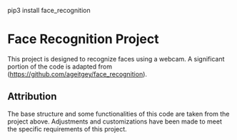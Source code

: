 pip3 install face_recognition

# Face Recognition Project

This project is designed to recognize faces using a webcam. A significant portion of the code is adapted from (https://github.com/ageitgey/face_recognition). 

## Attribution

The base structure and some functionalities of this code are taken from the project above. Adjustments and customizations have been made to meet the specific requirements of this project.
